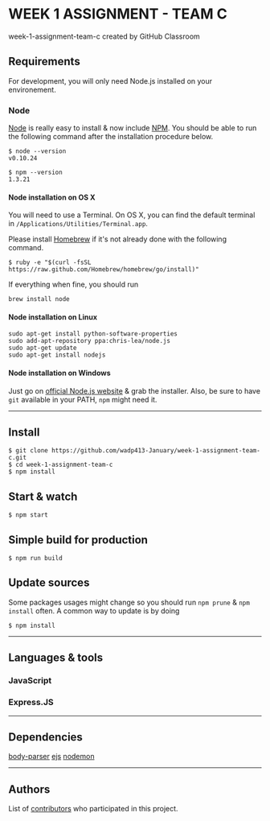 # WEEK 1 ASSIGNMENT - TEAM C
week-1-assignment-team-c created by GitHub Classroom

## Requirements

For development, you will only need Node.js installed on your environement.

### Node

[Node](http://nodejs.org/) is really easy to install & now include [NPM](https://npmjs.org/).
You should be able to run the following command after the installation procedure
below.

    $ node --version
    v0.10.24

    $ npm --version
    1.3.21

#### Node installation on OS X

You will need to use a Terminal. On OS X, you can find the default terminal in
`/Applications/Utilities/Terminal.app`.

Please install [Homebrew](http://brew.sh/) if it's not already done with the following command.

    $ ruby -e "$(curl -fsSL https://raw.github.com/Homebrew/homebrew/go/install)"

If everything when fine, you should run

    brew install node

#### Node installation on Linux

    sudo apt-get install python-software-properties
    sudo add-apt-repository ppa:chris-lea/node.js
    sudo apt-get update
    sudo apt-get install nodejs

#### Node installation on Windows

Just go on [official Node.js website](http://nodejs.org/) & grab the installer.
Also, be sure to have `git` available in your PATH, `npm` might need it.

---

## Install

    $ git clone https://github.com/wadp413-January/week-1-assignment-team-c.git
    $ cd week-1-assignment-team-c
    $ npm install

## Start & watch

    $ npm start

## Simple build for production

    $ npm run build

## Update sources

Some packages usages might change so you should run `npm prune` & `npm install` often.
A common way to update is by doing

    $ npm install

---

## Languages & tools


### JavaScript
### Express.JS
---

## Dependencies

[body-parser](https://github.com/expressjs/body-parser)
[ejs](https://github.com/mde/ejs)
[nodemon](https://github.com/remy/nodemon)

---

## Authors

List of [contributors](https://github.com/wadp413-January/week-1-assignment-team-c/graphs/contributors) who participated in this project.

